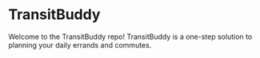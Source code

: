 # TransitBuddy

Welcome to the TransitBuddy repo! TransitBuddy is a one-step solution to planning your daily errands and commutes. 
